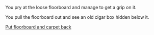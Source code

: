 You pry at the loose floorboard and manage to get a grip on it.

You pull the floorboard out and see an old cigar box hidden below it.

[Put floorboard and carpet back](../../room.md)